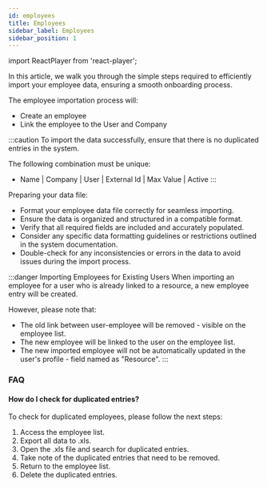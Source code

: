 ```yaml
---
id: employees
title: Employees
sidebar_label: Employees
sidebar_position: 1
---
```


import ReactPlayer from 'react-player';

In this article, we walk you through the simple steps required to efficiently import your employee data, ensuring a smooth onboarding process.

The employee importation process will:

- Create an employee
- Link the employee to the User and Company

<ReactPlayer controls muted url='/video/import-employee.mp4' />

:::caution
To import the data successfully, ensure that there is no duplicated entries in the system.

The following combination must be unique:

- Name | Company | User | External Id | Max Value | Active
  :::

Preparing your data file:

- Format your employee data file correctly for seamless importing.
- Ensure the data is organized and structured in a compatible format.
- Verify that all required fields are included and accurately populated.
- Consider any specific data formatting guidelines or restrictions outlined in the system documentation.
- Double-check for any inconsistencies or errors in the data to avoid issues during the import process.

:::danger Importing Employees for Existing Users
When importing an employee for a user who is already linked to a resource, a new employee entry will be created.

However, please note that:

- The old link between user-employee will be removed - visible on the employee list.
- The new employee will be linked to the user on the employee list.
- The new imported employee will not be automatically updated in the user's profile - field named as "Resource".
  :::

### FAQ

#### How do I check for duplicated entries?

To check for duplicated employees, please follow the next steps:

1. Access the employee list.
2. Export all data to .xls.
3. Open the .xls file and search for duplicated entries.
4. Take note of the duplicated entries that need to be removed.
5. Return to the employee list.
6. Delete the duplicated entries.
